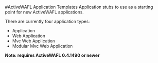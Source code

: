 #ActiveWAFL Application Templates
Application stubs to use as a starting point for new ActiveWAFL applications.

There are currently four application types:

- Application
- Web Application
- Mvc Web Application
- Modular Mvc Web Application

**Note: requires ActiveWAFL 0.4.1490 or newer**